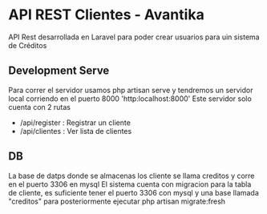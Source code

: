 # API REST Clientes - Avantika

API Rest desarrollada en Laravel para poder crear usuarios para uin sistema de Créditos

## Development Serve

Para correr el servidor usamos php artisan serve y tendremos un servidor local corriendo en el puerto 8000 'http:localhost:8000'
Este servidor solo cuenta con 2 rutas
* /api/register : Registrar un cliente
* /api/clientes : Ver lista de clientes

## DB

La base de datps donde se almacenas los cliente se llama creditos y corre en el puerto 3306 en mysql
El sistema cuenta con migracion para la tabla de cliente, es suficiente tener el puerto 3306 con mysql y una base llamada "creditos" para posteriormente ejecutar
php artisan migrate:fresh
